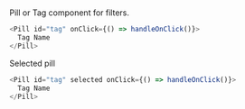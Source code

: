 # <Pill>

Pill or Tag component for filters.

```js
<Pill id="tag" onClick={() => handleOnClick()}>
  Tag Name
</Pill>
```

Selected pill

```js
<Pill id="tag" selected onClick={() => handleOnClick()}>
  Tag Name
</Pill>
```
